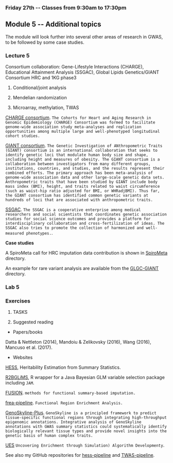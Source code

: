### Friday 27th -- Classes from 9:30am to 17:30pm

## Module 5 -- Additional topics

The module will look further into several other areas of research in GWAS, to be followed by some case studies.

### Lecture 5

Consortium collaboration: Gene-Lifestyle Interactions (CHARGE), Educational Attainment Analysis (SSGAC), Global Lipids Genetics/GIANT Consortium HRC and 1KG phase3

1. Conditional/joint analysis

2. Mendelian randomization

3. Microarray, methylation, TWAS

[CHARGE consortium](http://www.chargeconsortium.com/). `The Cohorts for Heart and Aging Research in Genomic Epidemiology (CHARGE) Consortium was formed to facilitate genome-wide association study meta-analyses and replication opportunities among multiple large and well-phenotyped longitudinal cohort studies.`

[GIANT consortium](http://portals.broadinstitute.org/collaboration/giant/index.php/GIANT_consortium). `The Genetic Investigation of ANthropometric Traits (GIANT) consortium is an international collaboration that seeks to identify genetic loci that modulate human body size and shape, including height and measures of obesity. The GIANT consortium is a collaboration between investigators from many different groups, institutions, countries, and studies, and the results represent their combined efforts. The primary approach has been meta-analysis of genome-wide association data and other large-scale genetic data sets. Anthropometric traits that have been studied by GIANT include body mass index (BMI), height, and traits related to waist circumference (such as waist-hip ratio adjusted for BMI, or WHRadjBMI). Thus far, the GIANT consortium has identified common genetic variants at hundreds of loci that are associated with anthropometric traits.`

[SSGAC](https://www.thessgac.org/). `The SSGAC is a cooperative enterprise among medical researchers and social scientists that coordinates genetic association studies for social science outcomes and provides a platform for interdisciplinary collaboration and cross-fertilization of ideas. The SSGAC also tries to promote the collection of harmonized and well-measured phenotypes.`.

**Case studies**

A SpiroMeta call for HRC imputation data contribution is shown in [SpiroMeta](../SpiroMeta) directory.

An example for rare variant analysis are available from the [GLGC-GIANT](../GLGC-GIANT) directory.

### Lab 5

### Exercises

1. TASKS

2. Suggested reading

* Papers/books

Datta & Nettleton (2014), Mandoiu & Zelikovsky (2016), Wang (2016), Mancuso et al. (2017).

* Websites

[HESS](https://github.com/huwenboshi/hess), Heritability Estimation from Summary Statistics.

[R2BGLiMS](https://github.com/pjnewcombe/R2BGLiMS), R wrapper for a Java Bayesian GLM variable selection package including `JAM`.

[FUSION](https://github.com/gusevlab/fusion_twas). `methods for functional summary-based imputation.`

[frea-pipeline](https://github.com/aksarkar/frea-pipeline). `Functional Region Enrichment Analysis.`

[GenoSkyline-Plus](http://genocanyon.med.yale.edu/GenoSkyline). `GenoSkyline is a principled framework to predict tissue-specific functional regions through integrating high-throughput epigenomic annotations. Integrative analysis of GenoSkyline annotations with GWAS summary statistics could systematically identify biologically relevant tissue types and provide novel insights into the genetic basis of human complex traits.`

[UES](https://github.com/JamesHayes/uesEnrichment) `Uncovering Enrichment through Simulation) Algorithm Developmenty`.

See also my GitHub repositories for [hess-pipeline](https://github.com/jinghuazhao/hess-pipeline) and [TWAS-pipeline](https://github.com/jinghuazhao/TWAS-pipeline).
